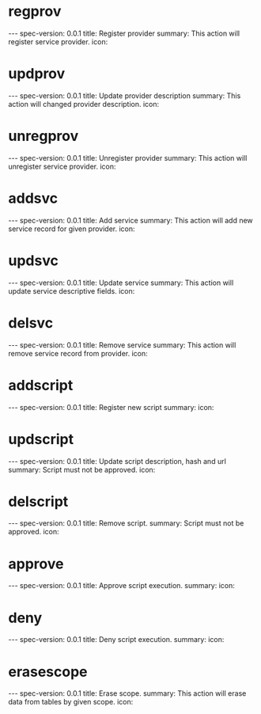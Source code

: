 



<h1 class="contract">regprov</h1>
---
spec-version: 0.0.1
title: Register provider
summary: This action will register service provider.
icon:

<h1 class="contract">updprov</h1>
---
spec-version: 0.0.1
title: Update provider description
summary: This action will changed provider description.
icon:

<h1 class="contract">unregprov</h1>
---
spec-version: 0.0.1
title: Unregister provider
summary: This action will unregister service provider.
icon:




<h1 class="contract">addsvc</h1>
---
spec-version: 0.0.1
title: Add service
summary: This action will add new service record for given provider.
icon:

<h1 class="contract">updsvc</h1>
---
spec-version: 0.0.1
title: Update service
summary: This action will update service descriptive fields.
icon:

<h1 class="contract">delsvc</h1>
---
spec-version: 0.0.1
title: Remove service
summary: This action will remove service record from provider.
icon:



<h1 class="contract">addscript</h1>
---
spec-version: 0.0.1
title: Register new script
summary:
icon:

<h1 class="contract">updscript</h1>
---
spec-version: 0.0.1
title: Update script description, hash and url
summary: Script must not be approved.
icon:

<h1 class="contract">delscript</h1>
---
spec-version: 0.0.1
title: Remove script.
summary: Script must not be approved.
icon:



<h1 class="contract">approve</h1>
---
spec-version: 0.0.1
title: Approve script execution.
summary:
icon:

<h1 class="contract">deny</h1>
---
spec-version: 0.0.1
title: Deny script execution.
summary:
icon:


<h1 class="contract">erasescope</h1>
---
spec-version: 0.0.1
title: Erase scope.
summary: This action will erase data from tables by given scope.
icon: